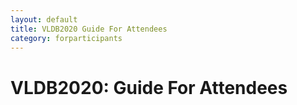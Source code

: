 ```yaml
---
layout: default
title: VLDB2020 Guide For Attendees
category: forparticipants
---
```


# VLDB2020:  Guide For Attendees
